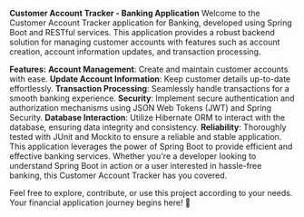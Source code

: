 **Customer Account Tracker - Banking Application**
Welcome to the Customer Account Tracker application for Banking, developed using Spring Boot and RESTful services. This application provides a robust backend solution for managing customer accounts with features such as account creation, account information updates, and transaction processing.

**Features:**
**Account Management**: Create and maintain customer accounts with ease.
**Update Account Information**: Keep customer details up-to-date effortlessly.
**Transaction Processing**: Seamlessly handle transactions for a smooth banking experience.
**Security**: Implement secure authentication and authorization mechanisms using JSON Web Tokens (JWT) and Spring Security.
**Database Interaction**: Utilize Hibernate ORM to interact with the database, ensuring data integrity and consistency.
**Reliability**: Thoroughly tested with JUnit and Mockito to ensure a reliable and stable application.
This application leverages the power of Spring Boot to provide efficient and effective banking services. Whether you're a developer looking to understand Spring Boot in action or a user interested in hassle-free banking, this Customer Account Tracker has you covered.

Feel free to explore, contribute, or use this project according to your needs. Your financial application journey begins here! 🏦 
